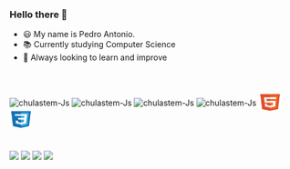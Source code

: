 
### Hello there 👋

- 😃 My name is Pedro Antonio.
- 📚 Currently studying Computer Science
- 👾 Always looking to learn and improve
#

<div style="display: inline_block"><br>
  <img align="center" alt="chulastem-Js" height="30" width="40" src="https://cdn.jsdelivr.net/gh/devicons/devicon/icons/git/git-original.svg" />
  <img align="center" alt="chulastem-Js" height="30" width="40" src="https://cdn.jsdelivr.net/gh/devicons/devicon/icons/java/java-original.svg"/>
  <img align="center" alt="chulastem-Js" height="30" width="40" src="https://cdn.jsdelivr.net/gh/devicons/devicon/icons/c/c-original.svg"/>
  <img align="center" alt="chulastem-Js" height="30" width="40" src="https://cdn.jsdelivr.net/gh/devicons/devicon/icons/python/python-original.svg"/>
  <img align="center" alt="chulastem-HTML" height="30" width="40" src="https://raw.githubusercontent.com/devicons/devicon/master/icons/html5/html5-original.svg">
  <img align="center" alt="chulastem-CSS" height="30" width="40" src="https://raw.githubusercontent.com/devicons/devicon/master/icons/css3/css3-original.svg">
</div>

 #
  
 <div> 
  <a href="https://instagram.com/pedro_antonio_es" target="_blank"><img src="https://img.shields.io/badge/-Instagram-%23E4405F?style=for-the-badge&logo=instagram&logoColor=white" target="_blank"></a>
 <a href="https://discord.gg/Chulastem#2155" target="_blank"><img src="https://img.shields.io/badge/Discord-7289DA?style=for-the-badge&logo=discord&logoColor=white" target="_blank"></a> 
  <a href = "mailto:pedrozeek981@gmail.com"><img src="https://img.shields.io/badge/-Gmail-%23333?style=for-the-badge&logo=gmail&logoColor=white" target="_blank"></a>
  <a href="https://www.linkedin.com/in/pedro-ant%C3%B4nio-69b3b3191/" target="_blank"><img src="https://img.shields.io/badge/-LinkedIn-%230077B5?style=for-the-badge&logo=linkedin&logoColor=white" target="_blank"></a> 
</div>

#

